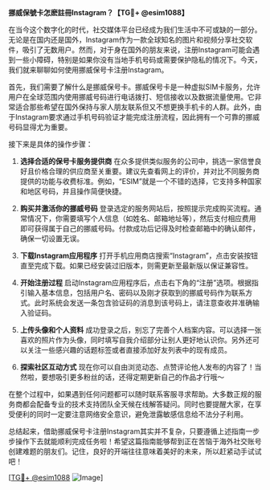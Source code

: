 **挪威保號卡怎麽註冊Instagram？【TG💪+ @esim1088】**

在当今这个数字化的时代，社交媒体平台已经成为我们生活中不可或缺的一部分。无论是在国内还是国外，Instagram作为一款全球知名的图片和视频分享社交软件，吸引了无数用户。然而，对于身在国外的朋友来说，注册Instagram可能会遇到一些小障碍，特别是如果你没有当地手机号码或需要保护隐私的情况下。今天，我们就来聊聊如何使用挪威保号卡注册Instagram。

首先，我们需要了解什么是挪威保号卡。挪威保号卡是一种虚拟SIM卡服务，允许用户在全球范围内使用挪威号码进行电话拨打、短信接收以及数据流量使用。它非常适合那些希望在国外保持与家人朋友联系但又不想更换手机卡的人群。此外，由于Instagram要求通过手机号码验证才能完成注册流程，因此拥有一个可靠的挪威号码显得尤为重要。

接下来是具体的操作步骤：

1. **选择合适的保号卡服务提供商**
   在众多提供类似服务的公司中，挑选一家信誉良好且价格合理的供应商至关重要。建议先查看网上的评价，并对比不同服务商提供的功能与收费标准。例如，“ESIM”就是一个不错的选择，它支持多种国家和地区号码，并且操作简便快捷。
   
2. **购买并激活你的挪威号码**
   登录选定的服务网站后，按照提示完成购买流程。通常情况下，你需要填写个人信息（如姓名、邮箱地址等），然后支付相应费用即可获得属于自己的挪威号码。付款成功后记得及时检查邮箱中的确认邮件，确保一切设置无误。

3. **下载Instagram应用程序**
   打开手机应用商店搜索“Instagram”，点击安装按钮直至完成下载。如果已经安装过旧版本，则需更新至最新版以保证兼容性。

4. **开始注册过程**
   启动Instagram应用程序后，点击右下角的“注册”选项。根据指引输入基本信息，包括用户名、密码以及刚才获取到的挪威号码作为联系方式。此时系统会发送一条包含验证码的消息到该号码上，请注意查收并准确输入验证码。

5. **上传头像和个人资料**
   成功登录之后，别忘了完善个人档案内容。可以选择一张喜欢的照片作为头像，同时填写自我介绍部分让别人更好地认识你。另外还可以关注一些感兴趣的话题标签或者直接添加好友列表中的现有成员。

6. **探索社区互动方式**
   现在你可以自由浏览动态、点赞评论他人发布的内容了！当然啦，要想吸引更多粉丝的话，还得定期更新自己的作品才行哦～

在整个过程中，如果遇到任何问题都可以随时联系客服寻求帮助。大多数正规的服务商都会配备专业的技术支持团队全天候在线解答疑问。同时也要提醒大家，在享受便利的同时一定要注意网络安全意识，避免泄露敏感信息给不法分子利用。

总结起来，借助挪威保号卡注册Instagram其实并不复杂，只要遵循上述指南一步步操作下去就能顺利完成任务啦！希望这篇指南能够帮到正在苦恼于海外社交账号创建难题的朋友们。记住，良好的开端往往意味着美好的未来，所以赶紧动手试试吧！

[[TG💪+ @esim1088](https://t.me/s/esim1088) ![Image](https://i.postimg.cc/4NQfJmqS/Snipaste-2025-05-13-00-14-12.png)]